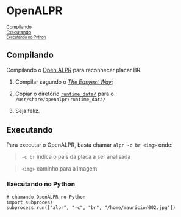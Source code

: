 # OpenALPR

<sub>[Compilando](#compilando)</sub><br>
<sub>[Executando](#executando)</sub><br>
<sub><sub>[Executando no Python](#executando-no-python)</sub></sub><br>

## Compilando

Compilando o [Open ALPR](https://www.openalpr.com/) para reconhecer placar BR.

1. Compilar segundo o [_The Easyest Way_](https://github.com/openalpr/openalpr/wiki/Compilation-instructions-(Ubuntu-Linux)#the-easiest-way);

2. Copiar o diretório [`runtime_data/`](https://github.com/openalpr/openalpr/tree/master/runtime_data) para o `/usr/share/openalpr/runtime_data/`

3. Seja feliz.

## Executando

Para executar o OpenALPR, basta chamar
`alpr -c br <img>`
onde:
> `-c br` indica o país da placa a ser analisada

> `<img>` caminho para a imagem

### Executando no Python

```
# chamando OpenALPR no Python
import subprocess
subprocess.run(["alpr", "-c", "br", "/home/mauricio/002.jpg"])
```
<!--stackedit_data:
eyJoaXN0b3J5IjpbMTI0NjkyODYxNV19
-->